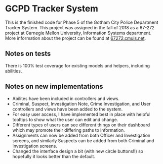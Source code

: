 GCPD Tracker System 
===
This is the finished code for Phase 5 of the Gotham City Police Department Tracker System.  This project was assigned in the fall of 2018 as a 67-272 project at Carnegie Mellon University, Information Systems department.  More information about the project can be found at [67272.cmuis.net](https://67272.cmuis.net).


Notes on tests
---
There is 100% test coverage for existing models and helpers, including abilities.


Notes on new implementations
---
- Abilites have been included in controllers and views.
- Criminal, Suspect, Investigation Note, Crime Investigation, and User controllers and views have been added to the system.
- For easy user access, I have implemented best in place with helpful tooltips to show what the user can edit and change.
- Different types of users can see different things on their dashboard which may promote their differing paths to information.
- Assignments can now be added from both Officer and Investigation screens, and similarly Suspects can be added from both Criminal and Investigation screens.
- Changed the interface design a bit (with new circle buttons!!) so hopefully it looks better than the default.
